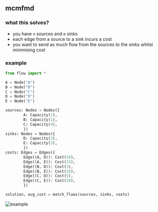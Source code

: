 ## mcmfmd

### what this solves?

- you have `n` sources and `m` sinks
- each edge from a source to a sink incurs a cost
- you want to send as much flow from the sources to the sinks whilst minimising cost

### example

```python
from flow import *

A = Node("A")
B = Node("B")
C = Node("C")
D = Node("D")
E = Node("E")

sources: Nodes = Nodes({
        A: Capacity(1),
        B: Capacity(1),
        C: Capacity(4),
        })
sinks: Nodes = Nodes({
        D: Capacity(3),
        E: Capacity(3),
        })
costs: Edges = Edges({
        Edge((A, D)): Cost(10),
        Edge((A, E)): Cost(15),
        Edge((B, D)): Cost(3),
        Edge((B, E)): Cost(10),
        Edge((C, D)): Cost(5),
        Edge((C, E)): Cost(10),
        })

solution, avg_cost = match_flows(sources, sinks, costs)
```

![example](assets/example.png)
